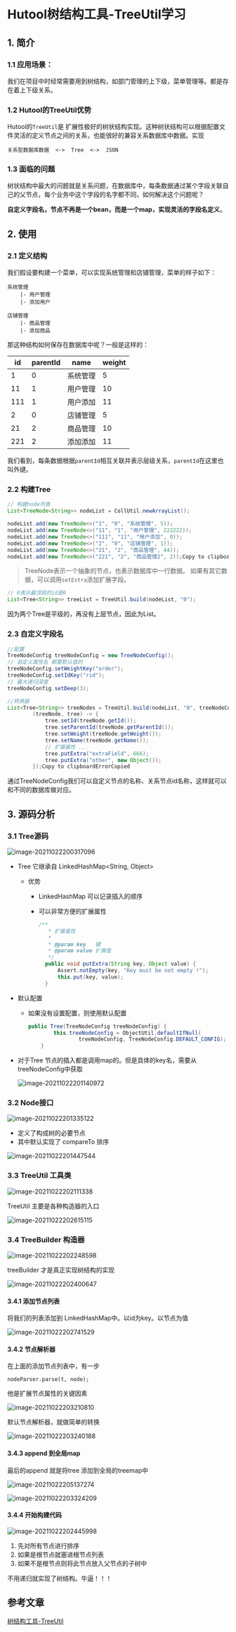 # Hutool树结构工具-TreeUtil学习

## 1. 简介

### 1.1 应用场景：

我们在项目中时经常需要用到树结构，如部门管理的上下级，菜单管理等。都是存在着上下级关系。

### 1.2 Hutool的TreeUtil优势

Hutool的`TreeUtil`是 扩展性极好的树状结构实现。这种树状结构可以根据配置文件灵活的定义节点之间的关系，也能很好的兼容关系数据库中数据。实现

```
关系型数据库数据  <->  Tree  <->  JSON
```

### 1.3 面临的问题

树状结构中最大的问题就是关系问题，在数据库中，每条数据通过某个字段关联自己的父节点，每个业务中这个字段的名字都不同，如何解决这个问题呢？

**自定义字段名，节点不再是一个bean，而是一个map，实现灵活的字段名定义**。

## 2. 使用

### 2.1 定义结构

我们假设要构建一个菜单，可以实现系统管理和店铺管理，菜单的样子如下：

```
系统管理
    |- 用户管理
    |- 添加用户

店铺管理
    |- 商品管理
    |- 添加商品
```

那这种结构如何保存在数据库中呢？一般是这样的：

| id   | parentId | name     | weight |
| ---- | -------- | -------- | ------ |
| 1    | 0        | 系统管理 | 5      |
| 11   | 1        | 用户管理 | 10     |
| 111  | 1        | 用户添加 | 11     |
| 2    | 0        | 店铺管理 | 5      |
| 21   | 2        | 商品管理 | 10     |
| 221  | 2        | 添加添加 | 11     |

我们看到，每条数据根据`parentId`相互关联并表示层级关系，`parentId`在这里也叫外键。

### 2.2 构建Tree

```java
// 构建node列表
List<TreeNode<String>> nodeList = CollUtil.newArrayList();

nodeList.add(new TreeNode<>("1", "0", "系统管理", 5));
nodeList.add(new TreeNode<>("11", "1", "用户管理", 222222));
nodeList.add(new TreeNode<>("111", "11", "用户添加", 0));
nodeList.add(new TreeNode<>("2", "0", "店铺管理", 1));
nodeList.add(new TreeNode<>("21", "2", "商品管理", 44));
nodeList.add(new TreeNode<>("221", "2", "商品管理2", 2));Copy to clipboardErrorCopied
```

> TreeNode表示一个抽象的节点，也表示数据库中一行数据。 如果有其它数据，可以调用`setExtra`添加扩展字段。

```java
// 0表示最顶层的id是0
List<Tree<String>> treeList = TreeUtil.build(nodeList, "0");
```

因为两个Tree是平级的，再没有上层节点，因此为List。

### 2.3 自定义字段名

```java
//配置
TreeNodeConfig treeNodeConfig = new TreeNodeConfig();
// 自定义属性名 都要默认值的
treeNodeConfig.setWeightKey("order");
treeNodeConfig.setIdKey("rid");
// 最大递归深度
treeNodeConfig.setDeep(3);

//转换器
List<Tree<String>> treeNodes = TreeUtil.build(nodeList, "0", treeNodeConfig,
        (treeNode, tree) -> {
            tree.setId(treeNode.getId());
            tree.setParentId(treeNode.getParentId());
            tree.setWeight(treeNode.getWeight());
            tree.setName(treeNode.getName());
            // 扩展属性 ...
            tree.putExtra("extraField", 666);
            tree.putExtra("other", new Object());
        });Copy to clipboardErrorCopied
```

通过TreeNodeConfig我们可以自定义节点的名称、关系节点id名称，这样就可以和不同的数据库做对应。

## 3. 源码分析

### 3.1 Tree源码

![image-20211022200317096](https://gitee.com/zszdevelop/blogimage/raw/master/image-20211022200317096.png)

- Tree 它继承自 LinkedHashMap<String, Object>

  - 优势

    - LinkedHashMap 可以记录插入的顺序

    - 可以非常方便的扩展属性

      ```java
      /**
      	 * 扩展属性
      	 *
      	 * @param key   键
      	 * @param value 扩展值
      	 */
      	public void putExtra(String key, Object value) {
      		Assert.notEmpty(key, "Key must be not empty !");
      		this.put(key, value);
      	}
      ```

- 默认配置

  - 如果没有设置配置，则使用默认配置

    ```java
    public Tree(TreeNodeConfig treeNodeConfig) {
    		this.treeNodeConfig = ObjectUtil.defaultIfNull(
    				treeNodeConfig, TreeNodeConfig.DEFAULT_CONFIG);
    	}
    ```

- 对于Tree 节点的插入都是调用map的。但是具体的key名，需要从treeNodeConfig中获取

  ![image-20211022201140972](https://gitee.com/zszdevelop/blogimage/raw/master/image-20211022201140972.png)

### 3.2 Node接口

![image-20211022201335122](https://gitee.com/zszdevelop/blogimage/raw/master/image-20211022201335122.png)

- 定义了构成树的必要节点
- 其中默认实现了 compareTo 排序

![image-20211022201447544](https://gitee.com/zszdevelop/blogimage/raw/master/image-20211022201447544.png)

### 3.3 TreeUtil 工具类

![image-20211022202111338](https://gitee.com/zszdevelop/blogimage/raw/master/image-20211022202111338.png)

TreeUtil 主要是各种构造器的入口

![image-20211022202615115](https://gitee.com/zszdevelop/blogimage/raw/master/image-20211022202615115.png)

### 3.4 TreeBuilder 构造器

![image-20211022202248598](https://gitee.com/zszdevelop/blogimage/raw/master/image-20211022202248598.png)

treeBuilder 才是真正实现树结构的实现

![image-20211022202400647](https://gitee.com/zszdevelop/blogimage/raw/master/image-20211022202400647.png)

#### 3.4.1 添加节点列表

将我们的列表添加到 LinkedHashMap中。以id为key。以节点为值

![image-20211022202741529](https://gitee.com/zszdevelop/blogimage/raw/master/image-20211022202741529.png)

#### 3.4.2 节点解析器

在上面的添加节点列表中，有一步

```
nodeParser.parse(t, node);
```

他是扩展节点属性的关键因素

![image-20211022203210810](https://gitee.com/zszdevelop/blogimage/raw/master/image-20211022203210810.png)

默认节点解析器，就做简单的转换

![image-20211022203240188](https://gitee.com/zszdevelop/blogimage/raw/master/image-20211022203240188.png)

#### 3.4.3 append 到全局map

最后的append 就是将tree 添加到全局的treemap中

![image-20211022205137274](https://gitee.com/zszdevelop/blogimage/raw/master/image-20211022205137274.png)

![image-20211022203324209](https://gitee.com/zszdevelop/blogimage/raw/master/image-20211022203324209.png)

#### 3.4.4 开始构建代码

![image-20211022202445998](https://gitee.com/zszdevelop/blogimage/raw/master/image-20211022202445998.png)

1. 先对所有节点进行排序
2. 如果是根节点就塞进根节点列表
3. 如果不是根节点则将此节点放入父节点的子树中

不用递归就实现了树结构。牛逼！！！

## 参考文章

[树结构工具-TreeUtil](https://hutool.cn/docs/#/core/语言特性/树结构/树结构工具-TreeUtil?id=树结构工具-treeutil)